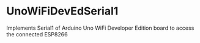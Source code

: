# UnoWiFiDevEdSerial1
Implements Serial1 of Arduino Uno WiFi Developer Edition board to access the connected ESP8266
